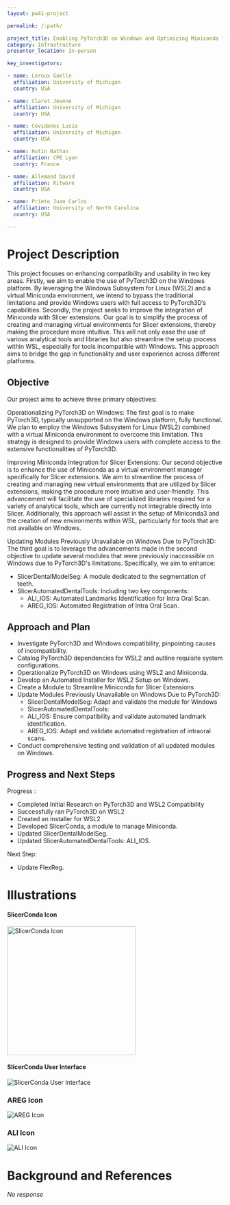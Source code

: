 ```yaml
---
layout: pw41-project

permalink: /:path/

project_title: Enabling PyTorch3D on Windows and Optimizing Miniconda for Slicer Extensions
category: Infrastructure
presenter_location: In-person

key_investigators:

- name: Leroux Gaelle
  affiliation: University of Michigan
  country: USA

- name: Claret Jeanne
  affiliation: University of Michigan
  country: USA

- name: Cevidanes Lucia
  affiliation: University of Michigan
  country: USA

- name: Hutin Nathan
  affiliation: CPE Lyon
  country: France

- name: Allemand David
  affiliation: Kitware
  country: USA

- name: Prieto Juan Carlos
  affiliation: University of North Carolina
  country: USA

---
```


# Project Description

<!-- Add a short paragraph describing the project. -->


This project focuses on enhancing compatibility and usability in two key areas. Firstly, we aim to enable the use of PyTorch3D on the Windows platform. By leveraging the Windows Subsystem for Linux (WSL2) and a virtual Miniconda environment, we intend to bypass the traditional limitations and provide Windows users with full access to PyTorch3D’s capabilities. Secondly, the project seeks to improve the integration of Miniconda with Slicer extensions. Our goal is to simplify the process of creating and managing virtual environments for Slicer extensions, thereby making the procedure more intuitive. This will not only ease the use of various analytical tools and libraries but also streamline the setup process within WSL, especially for tools incompatible with Windows. This approach aims to bridge the gap in functionality and user experience across different platforms.



## Objective

<!-- Describe here WHAT you would like to achieve (what you will have as end result). -->


Our project aims to achieve three primary objectives:

Operationalizing PyTorch3D on Windows: The first goal is to make PyTorch3D, typically unsupported on the Windows platform, fully functional. We plan to employ the Windows Subsystem for Linux (WSL2) combined with a virtual Miniconda environment to overcome this limitation. This strategy is designed to provide Windows users with complete access to the extensive functionalities of PyTorch3D.

Improving Miniconda Integration for Slicer Extensions: Our second objective is to enhance the use of Miniconda as a virtual environment manager specifically for Slicer extensions. We aim to streamline the process of creating and managing new virtual environments that are utilized by Slicer extensions, making the procedure more intuitive and user-friendly. This advancement will facilitate the use of specialized libraries required for a variety of analytical tools, which are currently not integrable directly into Slicer. Additionally, this approach will assist in the setup of Miniconda3 and the creation of new environments within WSL, particularly for tools that are not available on Windows.

Updating Modules Previously Unavailable on Windows Due to PyTorch3D: The third goal is to leverage the advancements made in the second objective to update several modules that were previously inaccessible on Windows due to PyTorch3D's limitations. Specifically, we aim to enhance:
- SlicerDentalModelSeg: A module dedicated to the segmentation of teeth.
- SlicerAutomatedDentalTools: Including two key components:
    -  ALI_IOS: Automated Landmarks Identification for Intra Oral Scan.
    -  AREG_IOS: Automated Registration of Intra Oral Scan.




## Approach and Plan

<!-- Describe here HOW you would like to achieve the objectives stated above. -->


- Investigate PyTorch3D and Windows compatibility, pinpointing causes of incompatibility.
- Catalog PyTorch3D dependencies for WSL2 and outline requisite system configurations.
- Operationalize PyTorch3D on Windows using WSL2 and Miniconda.
- Develop an Automated Installer for WSL2 Setup on Windows.
- Create a Module to Streamline Miniconda for Slicer Extensions
- Update Modules Previously Unavailable on Windows Due to PyTorch3D:
    - SlicerDentalModelSeg: Adapt and validate the module for Windows
    - SlicerAutomatedDentalTools:
    - ALI_IOS: Ensure compatibility and validate automated landmark identification.
    - AREG_IOS: Adapt and validate automated registration of intraoral scans.
- Conduct comprehensive testing and validation of all updated modules on Windows.




## Progress and Next Steps

<!-- Update this section as you make progress, describing of what you have ACTUALLY DONE.
     If there are specific steps that you could not complete then you can describe them here, too. -->


Progress : 
- Completed Initial Research on PyTorch3D and WSL2 Compatibility
- Successfully ran PyTorch3D on WSL2
- Created an installer for WSL2
- Developed SlicerConda, a module to manage Miniconda.
- Updated SlicerDentalModelSeg.
- Updated SlicerAutomatedDentalTools: ALI_IOS.

Next Step:
- Update FlexReg.



# Illustrations

<!-- Add pictures and links to videos that demonstrate what has been accomplished. -->

#### SlicerConda Icon
<img src="https://github.com/NA-MIC/ProjectWeek/assets/91245687/0af07dd0-92a1-4231-9b57-9202f41d1d84" alt="SlicerConda Icon" width="300">

#### SlicerConda User Interface
<img src="https://github.com/NA-MIC/ProjectWeek/assets/91245687/66dd6fa4-799c-424d-98e8-e26c79b68913" alt="SlicerConda User Interface">

### AREG Icon
<img src="https://github.com/NA-MIC/ProjectWeek/assets/91245687/6adca0e0-dc15-4df0-ab37-78452bb81bff" alt="AREG Icon">

### ALI Icon
<img src="https://github.com/NA-MIC/ProjectWeek/assets/91245687/c81b7258-d1f9-4482-bf5c-0fdab1449b73" alt="ALI Icon">




# Background and References

<!-- If you developed any software, include link to the source code repository.
     If possible, also add links to sample data, and to any relevant publications. -->


_No response_

